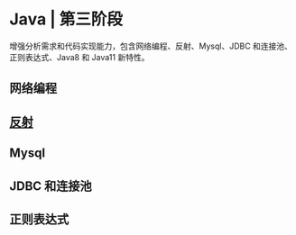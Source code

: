 # Java | 第三阶段

增强分析需求和代码实现能力，包含网络编程、反射、Mysql、JDBC 和连接池、正则表达式、Java8 和 Java11 新特性。

## 网络编程

## [反射](../基础知识/06.Java-反射.md)

## Mysql

## JDBC 和连接池

## 正则表达式
